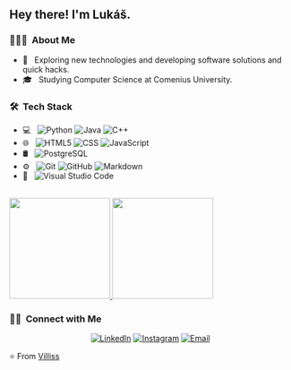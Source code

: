 <h2> Hey there! I'm Lukáš.</h2>

<h3> 👨🏻‍💻 &nbsp;About Me </h3>

- 🤔 &nbsp; Exploring new technologies and developing software solutions and quick hacks.
- 🎓 &nbsp; Studying Computer Science at Comenius University.

<h3> 🛠 &nbsp;Tech Stack</h3>

- 💻 &nbsp;
  ![Python](https://img.shields.io/badge/-Python-333333?style=flat&logo=python)
  ![Java](https://img.shields.io/badge/-Java-333333?style=flat&logo=Java&logoColor=007396)
  ![C++](https://img.shields.io/badge/-C++-333333?style=flat&logo=C%2B%2B&logoColor=00599C)
- 🌐 &nbsp;
  ![HTML5](https://img.shields.io/badge/-HTML5-333333?style=flat&logo=HTML5)
  ![CSS](https://img.shields.io/badge/-CSS-333333?style=flat&logo=CSS3&logoColor=1572B6)
  ![JavaScript](https://img.shields.io/badge/-JavaScript-333333?style=flat&logo=javascript)
- 🛢 &nbsp;
  ![PostgreSQL](https://img.shields.io/badge/-PostgreSQL-333333?style=flat&logo=postgresql)
- ⚙️ &nbsp;
  ![Git](https://img.shields.io/badge/-Git-333333?style=flat&logo=git)
  ![GitHub](https://img.shields.io/badge/-GitHub-333333?style=flat&logo=github)
  ![Markdown](https://img.shields.io/badge/-Markdown-333333?style=flat&logo=markdown)
- 🔧 &nbsp;
  ![Visual Studio Code](https://img.shields.io/badge/-Visual%20Studio%20Code-333333?style=flat&logo=visual-studio-code&logoColor=007ACC)

<br/>

<a href="https://github.com/AVS1508">
  <img height="180em" src="https://github-readme-stats.vercel.app/api?username=Villiss&theme=buefy&show_icons=true" />
  <img height="180em" src="https://github-readme-stats.vercel.app/api/top-langs/?username=Villiss&theme=buefy&layout=compact" />
</a>

<br/>

<h3> 🤝🏻 &nbsp;Connect with Me </h3>

<p align="center">
<a href="https://www.linkedin.com/in/luk%C3%A1%C5%A1-vilim-a57082171/"><img alt="LinkedIn" src="https://img.shields.io/badge/LinkedIn-Lukáš%20Vilim-blue?style=flat-square&logo=linkedin"></a>
<a href="https://www.instagram.com/lukas_vilim/"><img alt="Instagram" src="https://img.shields.io/badge/Instagram-lukas_vilim-blue?style=flat-square&logo=instagram"></a>
<a href="mailto:lukas.vilim@outlook.com"><img alt="Email" src="https://img.shields.io/badge/Email-lukas.vilim@outlook.com-blue?style=flat-square&logo=outlook"></a>
</p>

⭐️ From [Villiss](https://github.com/Villiss)
